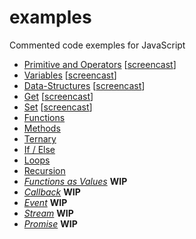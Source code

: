 # examples
Commented code exemples for JavaScript

- [Primitive and Operators](https://github.com/nan-academy/js-training/blob/master/examples/primitive-and-operators.js) [[screencast](https://scrimba.com/c/cwyaEAd)]
- [Variables](https://github.com/nan-academy/js-training/blob/master/examples/variables.js) [[screencast](https://scrimba.com/c/cLrBKA8)]
- [Data-Structures](https://github.com/nan-academy/js-training/blob/master/examples/data-structures.js) [[screencast](https://scrimba.com/c/c9Py3sG)]
- [Get](https://github.com/nan-academy/js-training/blob/master/examples/get.js) [[screencast](https://scrimba.com/c/cvzg2Tq)]
- [Set](https://github.com/nan-academy/js-training/blob/master/examples/set.js) [[screencast](https://scrimba.com/c/cbWrGcg)]
- [Functions](https://github.com/nan-academy/js-training/blob/master/examples/functions.js)
- [Methods](https://github.com/nan-academy/js-training/blob/master/examples/methods.js)
- [Ternary](https://github.com/nan-academy/js-training/blob/master/examples/ternary.js)
- [If / Else](https://github.com/nan-academy/js-training/blob/master/examples/if-else.js)
- [Loops](https://github.com/nan-academy/js-training/blob/master/examples/loops.js)
- [Recursion](https://github.com/nan-academy/js-training/blob/master/examples/recursion.js)
- *[Functions as Values](https://github.com/nan-academy/js-training/blob/master/examples/functions-as-values.js)* **WIP**
- *[Callback](https://github.com/nan-academy/js-training/blob/master/examples/callback.js)* **WIP**
- *[Event](https://github.com/nan-academy/js-training/blob/master/examples/event.js)* **WIP**
- *[Stream](https://github.com/nan-academy/js-training/blob/master/examples/stream.js)* **WIP**
- *[Promise](https://github.com/nan-academy/js-training/blob/master/examples/promise.js)* **WIP**

